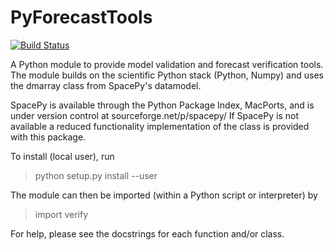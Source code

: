 # PyForecastTools

[![Build Status](https://travis-ci.org/drsteve/PyForecastTools.svg?branch=master)](https://travis-ci.org/drsteve/PyForecastTools)

A Python module to provide model validation and forecast verification tools.
The module builds on the scientific Python stack (Python, Numpy) and uses
the dmarray class from SpacePy's datamodel.

SpacePy is available through the Python Package Index, MacPorts, and is under
version control at sourceforge.net/p/spacepy/
If SpacePy is not available a reduced functionality implementation of the class
is provided with this package.

To install (local user), run

> python setup.py install --user

The module can then be imported (within a Python script or interpreter) by

> import verify

For help, please see the docstrings for each function and/or class.
